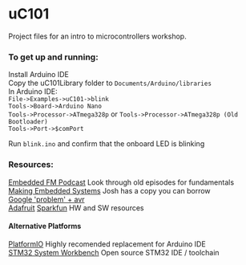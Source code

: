 # uC101
Project files for an intro to microcontrollers workshop.  

### To get up and running:
Install Arduino IDE  
Copy the uC101Library folder to `Documents/Arduino/libraries`  
In Arduino IDE:  
`File->Examples->uC101->blink`  
`Tools->Board->Arduino Nano`  
`Tools->Processor->ATmega328p` or `Tools->Processor->ATmega328p (Old Bootloader)`  
`Tools->Port->$comPort` 

Run `blink.ino` and confirm that the onboard LED is blinking

### Resources:   

[Embedded FM Podcast](embedded.fm) Look through old episodes for fundamentals  
[Making Embedded Systems](http://shop.oreilly.com/product/0636920017776.do) Josh has a copy you can borrow  
[Google 'problem' + avr](http://lmgtfy.com/?q=problem+avr)  
[Adafruit](https://www.adafruit.com/) [Sparkfun](https://www.sparkfun.com/) HW and SW resources  

#### Alternative Platforms
[PlatformIO](https://platformio.org/) Highly recomended replacement for Arduino IDE  
[STM32 System Workbench](http://www.openstm32.org/System%2BWorkbench%2Bfor%2BSTM32) Open source STM32 IDE / toolchain  
